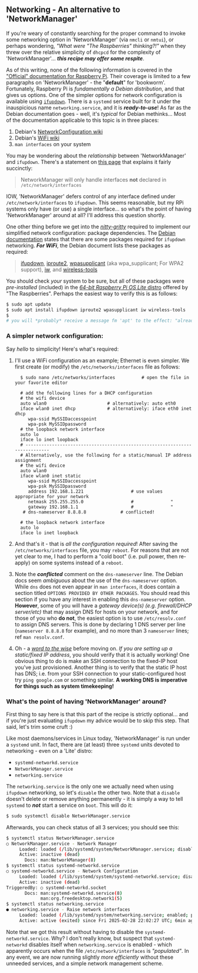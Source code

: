 ## Networking - An alternative to 'NetworkManager'

If you're weary of constantly searching for the proper command to invoke some networking option in 'NetworkManager' (via `nmcli` or `nmtui`), or perhaps wondering, *"What were "The Raspberries" thinking?!"* when  they threw over the relative simplicity of `dhcpcd` for the complexity of 'NetworkManager'... ***this recipe may offer some respite***. 

As of this writing, none of the following information is covered in the ["Official" documentation for Raspberry Pi](https://www.raspberrypi.com/documentation/computers/configuration.html#networking). Their coverage is limited to a few paragraphs on 'NetworkManager' - the "**default**" for 'bookworm'. Fortunately, Raspberry Pi is *fundamentally a Debian distribution*, and that gives us options. One of the simpler options for network configuration is available using [`ifupdown`](https://www.computerhope.com/unix/ifup.htm).  There is a `systemd` service built for it under the inauspicious name `networking.service`, and it is ***ready-to-use***! As far as the Debian documentation goes - well, it's *typical* for Debian methinks... Most of the documentation applicable to this topic is in three places: 

1.  Debian's [NetworkConfiguration wiki](https://wiki.debian.org/NetworkConfiguration) 
2.  Debian's [WiFi wiki](https://wiki.debian.org/WiFi/HowToUse) 
3.  `man interfaces` on your system

You may be wondering about the *relationship* between 'NetworkManager' and `ifupdown`. There's a statement on [this page](https://wiki.debian.org/NetworkManager#doc) that explains it fairly succinctly:  

>  NetworkManager will only handle interfaces **not** declared in `/etc/network/interfaces`

IOW, 'NetworkManager' defers control of any interface defined under `/etc/network/interfaces` to `ifupdown`. This seems reasonable, but my RPi systems only have (or use) a single interface... so what's the point of having 'NetworkManager' around at all? I'll address this question shortly. 

One other thing before we get into the [*nitty-gritty*](https://idioms.thefreedictionary.com/nitty-gritty) required to implement our simplified network configuration: package dependencies. The [Debian documentation](https://wiki.debian.org/WiFi/HowToUse#Using_ifupdown_and_wpasupplicant) states that there are some packages required for `ifupdown`  networking. ***For WiFi***, the Debian document  lists these packages as required: 

>  [ifupdown](https://packages.debian.org/ifupdown), [iproute2](https://packages.debian.org/iproute2), [wpasupplicant](https://packages.debian.org/wpasupplicant) (aka wpa_supplicant; For WPA2 support), [iw](https://packages.debian.org/iw), and [wireless-tools](https://packages.debian.org/wireless-tools) 

You should check *your* system to be sure, but all of these packages were *pre-installed* (included) in the [*64-bit Raspberry Pi OS Lite* distro](https://www.raspberrypi.com/software/operating-systems/) offered by "The Raspberries". Perhaps the easiest way to verify this is as follows: 

```bash 
$ sudo apt update
$ sudo apt install ifupdown iproute2 wpasupplicant iw wireless-tools
$
# you will *probably* receive a message fm 'apt' to the effect: "already latest version"
```

### A simpler network configuration:

Say *hello* to simplicity! Here's what's required: 

1.  I'll use a WiFi configuration as an example; Ethernet is even simpler. We first create (or modify) the  `/etc/networks/interfaces` file as follows: 

      ```
        $ sudo nano /etc/networks/interfaces          # open the file in your favorite editor
        
        # add the following lines for a DHCP configuration
        # the wifi device
        auto wlan0                       # alternatively: auto eth0
        iface wlan0 inet dhcp            # alternatively: iface eth0 inet dhcp
           wpa-ssid MySSIDaccesspoint
           wpa-psk MySSIDpassword
        # the loopback network interface
        auto lo
        iface lo inet loopback
        # ----------------------------------------------------------------------------
        # Alternatively, use the following for a static/manual IP address assignment
        # the wifi device
        auto wlan0
        iface wlan0 inet static
           wpa-ssid MySSIDaccesspoint
           wpa-psk MySSIDpassword
           address 192.168.1.221                  # use values appropriate for your network
           netmask 255.255.255.0                  #              "
           gateway 192.168.1.1                    #              "
         # dns-nameserver 8.8.8.8			  # conflicted! 
        
        # the loopback network interface
        auto lo
        iface lo inet loopback
      ```

2.  And that's it - that is *all the configuration required*! After saving the  `/etc/networks/interfaces` file, you may `reboot`. For reasons that are not yet clear to me, I had to perform a "cold boot" (i.e. pull power, then re-apply) on some systems instead of a `reboot`. 

3.  Note the ***conflicted*** comment on the `dns-nameserver` line. The Debian docs seem *ambiguous* about the use of the `dns-nameserver` option. While `dns` does not even appear in `man interfaces`, it does contain a section titled `OPTIONS PROVIDED BY OTHER PACKAGES`. You should read this section if you have any interest in enabling this `dns-nameserver` option. **However**, some of you will have a *gateway device(s) (e.g. firewall/DHCP server/etc)* that may assign DNS for hosts on your network, and for those of you who **do not**, the easiest option is to use `/etc/resolv.conf` to assign DNS servers. This is done by declaring 1 DNS server per line (`nameserver 8.8.8.8` for example), and no more than 3 `nameserver` lines; ref `man resolv.conf`.  

4.  Oh - a [*word to the wise*](https://idioms.thefreedictionary.com/word+to+the+wise) before moving on. *If you are setting up a static/fixed IP address*, you should verify that it is actually working! One obvious thing to do is make an SSH connection to the fixed-IP host you've just provisioned. Another thing is to verify that the static IP host has DNS; i.e. from your SSH connection to your static-configured host try `ping google.com` or something similar. **A working DNS is imperative for things such as system timekeeping!** 



### What's the point of having 'NetworkManager' around?

First thing to say here is that this part of the recipe is strictly optional... and if you're just evaluating `ifupdown` my advice would be to skip this step. That said, let's trim some cruft  :) 

Like most daemons/services in Linux today, 'NetworkManager' is run under a `systemd` unit. In fact, there are (at least) three `systemd` units devoted to networking - even on a 'Lite' distro:

*  `systemd-networkd.service`
*  `NetworkManager.service`
*  `networking.service`

The `networking.service` is the only one we actually need when using `ifupdown` networking, so let's `disable` the other two. Note that a `disable` doesn't delete or remove anything permanently - it is simply a way to tell `systemd` to ***not*** start a service on `boot`. This will do it: 

   ```bash
   $ sudo systemctl disable NetworkManager.service
   ```

Afterwards, you can check status of all 3 services; you should see this: 

   ```bash
   $ systemctl status NetworkManager.service
   ○ NetworkManager.service - Network Manager
        Loaded: loaded (/lib/systemd/system/NetworkManager.service; disabled; preset: enabled)
        Active: inactive (dead)
          Docs: man:NetworkManager(8)
   $ systemctl status systemd-networkd.service
   ○ systemd-networkd.service - Network Configuration
        Loaded: loaded (/lib/systemd/system/systemd-networkd.service; disabled; preset: enabled)
        Active: inactive (dead)
   TriggeredBy: ○ systemd-networkd.socket
          Docs: man:systemd-networkd.service(8)
                man:org.freedesktop.network1(5)
   $ systemctl status networking.service
   ● networking.service - Raise network interfaces
        Loaded: loaded (/lib/systemd/system/networking.service; enabled; preset: enabled)
        Active: active (exited) since Fri 2025-02-28 22:02:27 UTC; 6min ago
   ```

Note that we got this result without having to disable the `systemd-networkd.service`. Why? I don't really know, but suspect that `systemd-networkd` disables itself when `networking.service` is enabled - which apparently occurs when the file `/etc/network/interfaces` is *"populated"*. In any event, we are now running slightly *more efficiently* without these unneeded services, and a simple network management scheme. 

